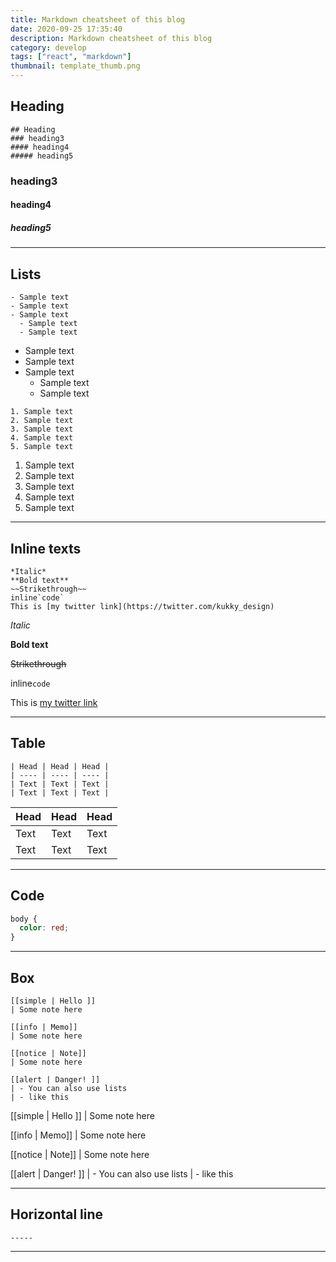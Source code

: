 ```yaml
---
title: Markdown cheatsheet of this blog
date: 2020-09-25 17:35:40
description: Markdown cheatsheet of this blog
category: develop
tags: ["react", "markdown"]
thumbnail: template_thumb.png
---
```


## Heading

```
## Heading
### heading3
#### heading4
##### heading5
```
### heading3
#### heading4
##### heading5

-----
## Lists
```
- Sample text
- Sample text
- Sample text
  - Sample text
  - Sample text
```
- Sample text
- Sample text
- Sample text
  - Sample text
  - Sample text

```
1. Sample text
2. Sample text
3. Sample text
4. Sample text
5. Sample text
```
1. Sample text
2. Sample text
3. Sample text
4. Sample text
5. Sample text

------
## Inline texts
```
*Italic*
**Bold text**
~~Strikethrough~~
inline`code`
This is [my twitter link](https://twitter.com/kukky_design)
```

*Italic*

**Bold text**

~~Strikethrough~~

inline`code`

This is [my twitter link](https://twitter.com/kukky_design)

------
## Table
```
| Head | Head | Head |
| ---- | ---- | ---- |
| Text | Text | Text |
| Text | Text | Text |
```

| Head | Head | Head |
| ---- | ---- | ---- |
| Text | Text | Text |
| Text | Text | Text |

-----
## Code

```css:title=style.css
body {
  color: red;
}
```

-----
## Box

```
[[simple | Hello ]]
| Some note here

[[info | Memo]]
| Some note here

[[notice | Note]]
| Some note here

[[alert | Danger! ]]
| - You can also use lists
| - like this

```

[[simple | Hello ]]
| Some note here

[[info | Memo]]
| Some note here

[[notice | Note]]
| Some note here

[[alert | Danger! ]]
| - You can also use lists
| - like this

-----
## Horizontal line

```
-----
```

-----